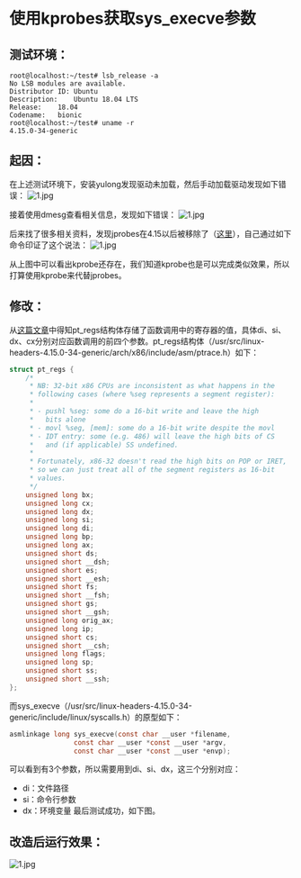 # 使用kprobes获取sys_execve参数
## 测试环境：
```
root@localhost:~/test# lsb_release -a
No LSB modules are available.
Distributor ID:	Ubuntu
Description:	Ubuntu 18.04 LTS
Release:	18.04
Codename:	bionic
root@localhost:~/test# uname -r
4.15.0-34-generic

```
## 起因：
在上述测试环境下，安装yulong发现驱动未加载，然后手动加载驱动发现如下错误：
![1.jpg](https://github.com/lovewinxp/kprobes_hook/blob/master/jpg/1.png)

接着使用dmesg查看相关信息，发现如下错误：
![1.jpg](https://github.com/lovewinxp/kprobes_hook/blob/master/jpg/2.png)

后来找了很多相关资料，发现jprobes在4.15以后被移除了（[这里](https://stackoverflow.com/questions/13438328/why-do-i-get-38-error-while-trying-to-insmod-a-kernel-module-probing-do-fork "这里")），自己通过如下命令印证了这个说法：
![1.jpg](https://github.com/lovewinxp/kprobes_hook/blob/master/jpg/3.png)

从上图中可以看出kprobe还存在，我们知道kprobe也是可以完成类似效果，所以打算使用kprobe来代替jprobes。

## 修改：
从[这篇文章](http://ssdxiao.github.io/linux/2015/12/10/kprobe-example.html "这篇文章")中得知pt_regs结构体存储了函数调用中的寄存器的值，具体di、si、dx、cx分别对应函数调用的前四个参数。pt_regs结构体（/usr/src/linux-headers-4.15.0-34-generic/arch/x86/include/asm/ptrace.h）如下：
```c
struct pt_regs {
	/*
	 * NB: 32-bit x86 CPUs are inconsistent as what happens in the
	 * following cases (where %seg represents a segment register):
	 *
	 * - pushl %seg: some do a 16-bit write and leave the high
	 *   bits alone
	 * - movl %seg, [mem]: some do a 16-bit write despite the movl
	 * - IDT entry: some (e.g. 486) will leave the high bits of CS
	 *   and (if applicable) SS undefined.
	 *
	 * Fortunately, x86-32 doesn't read the high bits on POP or IRET,
	 * so we can just treat all of the segment registers as 16-bit
	 * values.
	 */
	unsigned long bx;
	unsigned long cx;
	unsigned long dx;
	unsigned long si;
	unsigned long di;
	unsigned long bp;
	unsigned long ax;
	unsigned short ds;
	unsigned short __dsh;
	unsigned short es;
	unsigned short __esh;
	unsigned short fs;
	unsigned short __fsh;
	unsigned short gs;
	unsigned short __gsh;
	unsigned long orig_ax;
	unsigned long ip;
	unsigned short cs;
	unsigned short __csh;
	unsigned long flags;
	unsigned long sp;
	unsigned short ss;
	unsigned short __ssh;
};

```
而sys_execve（/usr/src/linux-headers-4.15.0-34-generic/include/linux/syscalls.h）的原型如下：
```c
asmlinkage long sys_execve(const char __user *filename,
                const char __user *const __user *argv,
                const char __user *const __user *envp);
```
可以看到有3个参数，所以需要用到di、si、dx，这三个分别对应：
- di：文件路径
- si：命令行参数
- dx：环境变量
最后测试成功，如下图。
## 改造后运行效果：
![1.jpg](https://github.com/lovewinxp/kprobes_hook/blob/master/jpg/4.png)
